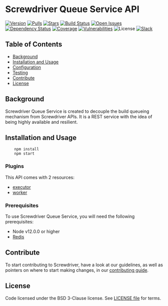 # Screwdriver Queue Service API
[![Version][npm-image]][npm-url] [![Pulls][docker-pulls]][docker-url] [![Stars][docker-stars]][docker-url] [![Build Status][status-image]][status-url] [![Open Issues][issues-image]][issues-url] [![Dependency Status][daviddm-image]][daviddm-url] [![Coverage][cov-image]][cov-url] [![Vulnerabilities][vul-image]][vul-url] ![License][license-image] [![Slack][slack-image]][slack-url]

## Table of Contents

- [Background](#background)
- [Installation and Usage](#installation-and-usage)
- [Configuration](#configuration)
- [Testing](#testing)
- [Contribute](#contribute)
- [License](#license)

## Background

Screwdriver Queue Service is created to decouple the build queueing mechanism from Screwdriver APIs. It is a REST service with the idea of being highly available and resilient.

## Installation and Usage
```
    npm install
    npm start
```

### Plugins

This API comes with 2 resources:

 - [executor](plugins/executor/README.md)
 - [worker](plugins/worker/README.md)

### Prerequisites
To use Screwdriver Queue Service, you will need the following prerequisites:

- Node v12.0.0 or higher
- [Redis][redis-cli]

## Contribute
To start contributing to Screwdriver, have a look at our guidelines, as well as pointers on where to start making changes, in our [contributing guide](http://docs.screwdriver.cd/about/contributing).

## License

Code licensed under the BSD 3-Clause license. See [LICENSE file](https://github.com/screwdriver-cd/screwdriver/blob/master/LICENSE) for terms.

[npm-image]: https://img.shields.io/npm/v/screwdriver-queue-service.svg
[npm-url]: https://npmjs.org/package/screwdriver-queue-service
[cov-image]: https://coveralls.io/repos/github/screwdriver-cd/screwdriver-queue-service/badge.svg?branch=master
[cov-url]: https://coveralls.io/github/screwdriver-cd/screwdriver-queue-service?branch=master
[vul-image]: https://snyk.io/test/github/screwdriver-cd/screwdriver-queue-service.git/badge.svg
[vul-url]: https://snyk.io/test/github/screwdriver-cd/screwdriver-queue-service.git
[docker-pulls]: https://img.shields.io/docker/pulls/screwdrivercd/screwdriver-queue-service.svg
[docker-stars]: https://img.shields.io/docker/stars/screwdrivercd/screwdriver-queue-service.svg
[docker-url]: https://hub.docker.com/r/screwdrivercd/screwdriver-queue-service/
[license-image]: https://img.shields.io/npm/l/screwdriver-queue-service.svg
[issues-image]: https://img.shields.io/github/issues/screwdriver-cd/screwdriver-queue-service.svg
[issues-url]: https://github.com/screwdriver-cd/screwdriver-queue-service/issues
[status-image]: https://cd.screwdriver.cd/pipelines/1/badge
[status-url]: https://cd.screwdriver.cd/pipelines/1
[daviddm-image]: https://david-dm.org/screwdriver-cd/screwdriver-queue-service.svg?theme=shields.io
[daviddm-url]: https://david-dm.org/screwdriver-cd/screwdriver-queue-service
[slack-image]: http://slack.screwdriver.cd/badge.svg
[slack-url]: http://slack.screwdriver.cd/
[docker-compose]: https://www.docker.com/products/docker-compose
[nomad]: https://www.hashicorp.com/products/nomad
[docker]: https://www.docker.com/products/docker
[kubectl]: https://kubernetes.io/docs/user-guide/kubectl-overview/
[redis-cli]: https://redis.io/